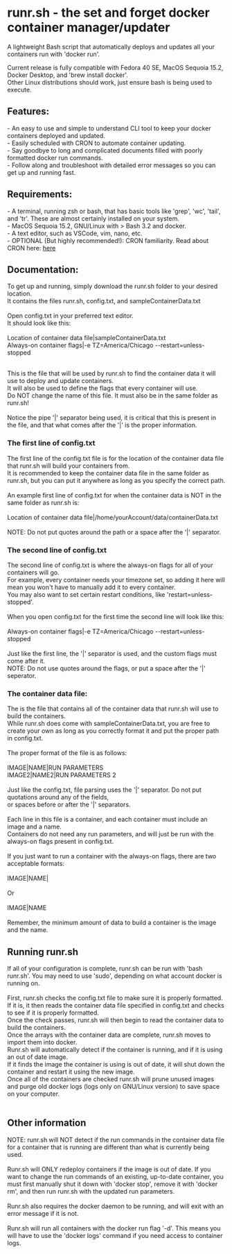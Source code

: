 # runr.sh - the set and forget docker container manager/updater
A lightweight Bash script that automatically deploys and updates all your containers run with 'docker run'.
 
Current release is fully compatible with Fedora 40 SE, MacOS Sequoia 15.2, Docker Desktop, and 'brew install docker'.<br>Other Linux distributions should work, just ensure bash is being used to execute.

<h2>Features:</h2>
- An easy to use and simple to understand CLI tool to keep your docker containers deployed and updated.<br>
- Easily scheduled with CRON to automate container updating.<br>
- Say goodbye to long and complicated documents filled with poorly formatted docker run commands.<br>
- Follow along and troubleshoot with detailed error messages so you can get up and running fast.<br>

<h2>Requirements:</h2>
- A terminal, running zsh or bash, that has basic tools like 'grep', 'wc', 'tail', and 'tr'. These are almost certainly installed on your system.<br>
- MacOS Sequoia 15.2, GNU/Linux with > Bash 3.2 and docker.<br>
- A text editor, such as VSCode, vim, nano, etc.<br>
- OPTIONAL (But highly recommended!): CRON familiarity. Read about CRON here: <a href="https://www.howtogeek.com/devops/what-is-a-cron-job-and-how-do-you-use-them/">here</a><br>

<h2>Documentation:</h2>
To get up and running, simply download the runr.sh folder to your desired location.<br>
It contains the files runr.sh, config.txt, and sampleContainerData.txt<br><br>
Open config.txt in your preferred text editor.<br>
It should look like this:<br><br>
Location of container data file|sampleContainerData.txt<br>
Always-on container flags|-e TZ=America/Chicago --restart=unless-stopped<br><br>

This is the file that will be used by runr.sh to find the container data it will use to deploy and update containers.<br>
It will also be used to define the flags that every container will use.<br>
Do NOT change the name of this file. It must also be in the same folder as runr.sh!<br><br>
Notice the pipe '|' separator being used, it is critical that this is present in the file, and that what comes after the '|' is the proper information.<br>
<h3>The first line of config.txt</h3>
The first line of the config.txt file is for the location of the container data file that runr.sh will build your containers from.<br>
It is recommended to keep the container data file in the same folder as runr.sh, but you can put it anywhere as long as you specify the correct path.<br><br>
An example first line of config.txt for when the container data is NOT in the same folder as runr.sh is:<br><br>
Location of container data file|/home/yourAccount/data/containerData.txt<br><br>
NOTE: Do not put quotes around the path or a space after the '|' separator.<br>
<h3>The second line of config.txt</h3>
The second line of config.txt is where the always-on flags for all of your containers will go.<br>
For example, every container needs your timezone set, so adding it here will mean you won't have to manually add it to every container.<br>
You may also want to set certain restart conditions, like 'restart=unless-stopped'.<br><br>
When you open config.txt for the first time the second line will look like this:<br><br>
Always-on container flags|-e TZ=America/Chicago --restart=unless-stopped<br><br>
Just like the first line, the '|' separator is used, and the custom flags must come after it.<br>
NOTE: Do not use quotes around the flags, or put a space after the '|' seperator.<br>
<h3>The container data file:</h3>
The is the file that contains all of the container data that runr.sh will use to build the containers.<br>
While runr.sh does come with sampleContainerData.txt, you are free to create your own as long as you correctly format it and put the proper path in config.txt.<br><br>
The proper format of the file is as follows:<br><br>
IMAGE|NAME|RUN PARAMETERS<br>
IMAGE2|NAME2|RUN PARAMETERS 2<br><br>
Just like the config.txt, file parsing uses the '|' separator. Do not put quotations around any of the fields,<br>or spaces before or after the '|' separators.<br><br>
Each line in this file is a container, and each container must include an image and a name.<br>
Containers do not need any run parameters, and will just be run with the always-on flags present in config.txt.<br><br>
If you just want to run a container with the always-on flags, there are two acceptable formats:<br><br>
IMAGE|NAME|<br><br>
Or<br><br>
IMAGE|NAME<br><br>
Remember, the minimum amount of data to build a container is the image and the name.<br>
<h2>Running runr.sh</h2>
If all of your configuration is complete, runr.sh can be run with 'bash runr.sh'. You may need to use 'sudo', depending on what account docker is running on.<br><br>
First, runr.sh checks the config.txt file to make sure it is properly formatted.<br>
If it is, it then reads the container data file specified in config.txt and checks to see if it is properly formatted.<br>
Once the check passes, runr.sh will then begin to read the container data to build the containers.<br>
Once the arrays with the container data are complete, runr.sh moves to import them into docker.<br>
Runr.sh will automatically detect if the container is running, and if it is using an out of date image.<br>
If it finds the image the container is using is out of date, it will shut down the container and restart it using the new image.<br>
Once all of the containers are checked runr.sh will prune unused images and purge old docker logs (logs only on GNU/Linux version) to save space on your computer.<br><br>
<h2>Other information</h2>
NOTE: runr.sh will NOT detect if the run commands in the container data file for a container that is running are different than what is currently being used.<br><br>
Runr.sh will ONLY redeploy containers if the image is out of date. If you want to change the run commands of an existing, up-to-date container, you must first manually shut it down with 'docker stop', remove it with 'docker rm', and then run runr.sh with the updated run parameters.<br><br>
Runr.sh also requires the docker daemon to be running, and will exit with an error message if it is not.<br><br>
Runr.sh will run all containers with the docker run flag '-d'. This means you will have to use the 'docker logs' command if you need access to container logs. 
